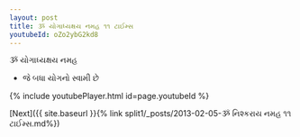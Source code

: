```yaml
---
layout: post
title: ૐ યોગાધ્યક્ષય નમહ ૧૧ ટાઈમ્સ
youtubeId: oZo2ybG2kd8
---
```

 
 
 ૐ યોગાધ્યક્ષય નમહ  
 
 -  જે બધા યોગનો સ્વામી છે 
 
  
 
  
 
 
 
 
 
 


{% include youtubePlayer.html id=page.youtubeId %}
 
[Next]({{ site.baseurl }}{% link  split1/_posts/2013-02-05-ૐ નિશ્કરાય નમહ ૧૧ ટાઈમ્સ.md%})
 
